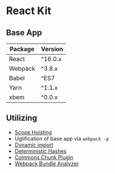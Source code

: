 # React Kit

## Base App

| Package       | Version     |
| ------------- |-------------|
| React         | ^16.0.x     |
| Webpack       | ^3.8.x      |
| Babel         | ^ES7        |
| Yarn          | ^1.1.x      |
| xbem          | ^0.0.x      |

## Utilizing

* [Scope Hoisting](https://github.com/dangodev/webpack-optimize-sample-project/tree/master/1-scope-hoisting)
* Uglification of base app via `webpack -p`
* [Dynamic import](https://github.com/dangodev/webpack-optimize-sample-project/tree/master/3-dynamic-import)
* [Deterministic Hashes](https://github.com/dangodev/webpack-optimize-sample-project/tree/master/4-deterministic-hashes)
* [Commons Chunk Plugin](https://github.com/dangodev/webpack-optimize-sample-project/tree/master/5-commons-chunk)
* [Webpack Bundle Analyzer](https://github.com/dangodev/webpack-optimize-sample-project/tree/master/7-webpack-bundle-analyzer)
#
